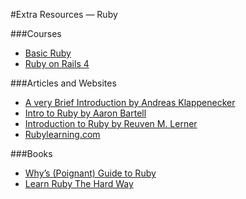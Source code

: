 #Extra Resources — Ruby

###Courses
- [Basic Ruby](https://www.codecademy.com/learn/ruby)
- [Ruby on Rails 4](https://www.codecademy.com/learn/learn-rails)

###Articles and Websites
- [A very Brief Introduction by Andreas Klappenecker](http://faculty.cs.tamu.edu/klappi/csce222-s11/ruby.pdf)
- [Intro to Ruby by Aaron Bartell](http://powerruby.com/presentations/2_PowerRuby-IntroToRuby_Gateway2014.pdf)
- [Introduction to Ruby by Reuven M. Lerner](http://www.ee.ryerson.ca/~courses/coe518/LinuxJournal/elj2006-147-installRuby.pdf)
- [Rubylearning.com](http://rubylearning.com/satishtalim/tutorial.html)

###Books
- [Why’s (Poignant) Guide to Ruby](http://poignant.guide/book/chapter-1.html)
- [Learn Ruby The Hard Way](http://learnrubythehardway.org/book/index.html)
